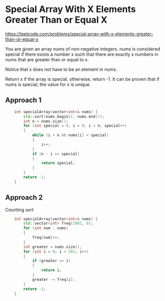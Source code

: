 # Special Array With X Elements Greater Than or Equal X

https://leetcode.com/problems/special-array-with-x-elements-greater-than-or-equal-x

You are given an array nums of non-negative integers. nums is considered special if there exists a number x such that there are exactly x numbers in nums that are greater than or equal to x.

Notice that x does not have to be an element in nums.

Return x if the array is special, otherwise, return -1. It can be proven that if nums is special, the value for x is unique.

## Approach 1

``` C++
    int specialArray(vector<int>& nums) {
        std::sort(nums.begin(), nums.end());
        int n = nums.size();
        for (int special = 0, i = 0; i < n; special++)
        {
            while (i < n && nums[i] < special)
            {
                i++;
            }
            if (n - i == special)
            {
                return special;
            }
        }
        return -1;
    }
```
## Approach 2

Counting sort
``` C++
    int specialArray(vector<int>& nums) {
        std::vector<int> freq(1001, 0);
        for (int num : nums)
        {
            freq[num]++;
        }
        int greater = nums.size();
        for (int i = 0; i < 101; i++)
        {
            if (greater == i)
            {
                return i;
            }
            greater -= freq[i];
        }
        return -1;
    }
```